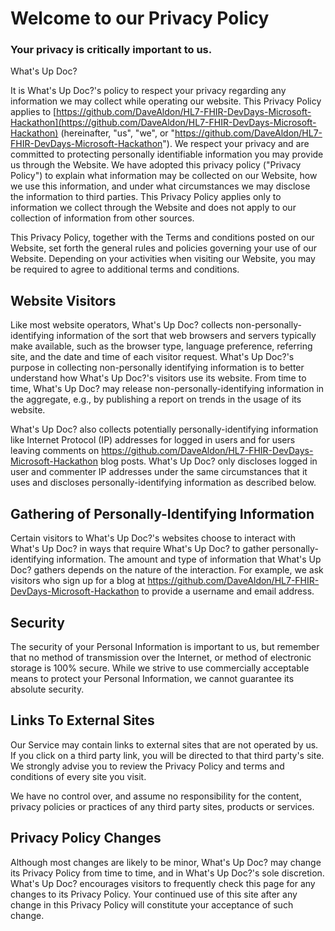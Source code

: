 # Welcome to our Privacy Policy

### Your privacy is critically important to us.

What's Up Doc?

It is What's Up Doc?'s policy to respect your privacy regarding any information we may collect while operating our website. This Privacy Policy applies to [https://github.com/DaveAldon/HL7-FHIR-DevDays-Microsoft-Hackathon](https://github.com/DaveAldon/HL7-FHIR-DevDays-Microsoft-Hackathon) (hereinafter, "us", "we", or "https://github.com/DaveAldon/HL7-FHIR-DevDays-Microsoft-Hackathon"). We respect your privacy and are committed to protecting personally identifiable information you may provide us through the Website. We have adopted this privacy policy ("Privacy Policy") to explain what information may be collected on our Website, how we use this information, and under what circumstances we may disclose the information to third parties. This Privacy Policy applies only to information we collect through the Website and does not apply to our collection of information from other sources.

This Privacy Policy, together with the Terms and conditions posted on our Website, set forth the general rules and policies governing your use of our Website. Depending on your activities when visiting our Website, you may be required to agree to additional terms and conditions.

## Website Visitors

Like most website operators, What's Up Doc? collects non-personally-identifying information of the sort that web browsers and servers typically make available, such as the browser type, language preference, referring site, and the date and time of each visitor request. What's Up Doc?'s purpose in collecting non-personally identifying information is to better understand how What's Up Doc?'s visitors use its website. From time to time, What's Up Doc? may release non-personally-identifying information in the aggregate, e.g., by publishing a report on trends in the usage of its website.

What's Up Doc? also collects potentially personally-identifying information like Internet Protocol (IP) addresses for logged in users and for users leaving comments on https://github.com/DaveAldon/HL7-FHIR-DevDays-Microsoft-Hackathon blog posts. What's Up Doc? only discloses logged in user and commenter IP addresses under the same circumstances that it uses and discloses personally-identifying information as described below.

## Gathering of Personally-Identifying Information

Certain visitors to What's Up Doc?'s websites choose to interact with What's Up Doc? in ways that require What's Up Doc? to gather personally-identifying information. The amount and type of information that What's Up Doc? gathers depends on the nature of the interaction. For example, we ask visitors who sign up for a blog at https://github.com/DaveAldon/HL7-FHIR-DevDays-Microsoft-Hackathon to provide a username and email address.

## Security

The security of your Personal Information is important to us, but remember that no method of transmission over the Internet, or method of electronic storage is 100% secure. While we strive to use commercially acceptable means to protect your Personal Information, we cannot guarantee its absolute security.

## Links To External Sites

Our Service may contain links to external sites that are not operated by us. If you click on a third party link, you will be directed to that third party's site. We strongly advise you to review the Privacy Policy and terms and conditions of every site you visit.

We have no control over, and assume no responsibility for the content, privacy policies or practices of any third party sites, products or services.

## Privacy Policy Changes

Although most changes are likely to be minor, What's Up Doc? may change its Privacy Policy from time to time, and in What's Up Doc?'s sole discretion. What's Up Doc? encourages visitors to frequently check this page for any changes to its Privacy Policy. Your continued use of this site after any change in this Privacy Policy will constitute your acceptance of such change.
